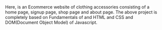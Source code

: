 Here, is an Ecommerce website of clothing accessories consisting of a home page, signup page, shop page and about page. The above project is completely based on Fundamentals of and HTML and CSS and DOM(Document Object Model) of Javascript.
